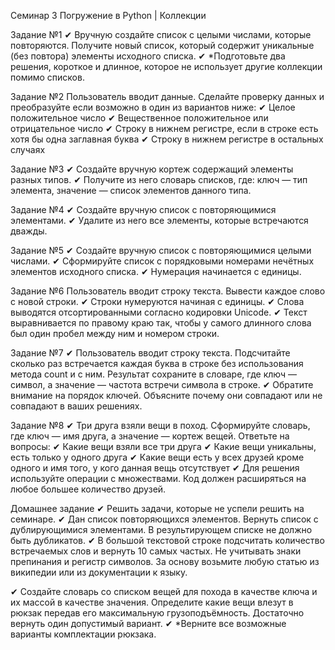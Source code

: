 Семинар 3
Погружение в Python | Коллекции

Задание №1 ✔ Вручную создайте список с целыми числами, которые повторяются. Получите новый список, который содержит уникальные (без повтора) элементы исходного списка. ✔ *Подготовьте два решения, короткое и длинное, которое не использует другие коллекции помимо списков.

Задание №2 Пользователь вводит данные. Сделайте проверку данных и преобразуйте если возможно в один из вариантов ниже: ✔ Целое положительное число ✔ Вещественное положительное или отрицательное число ✔ Строку в нижнем регистре, если в строке есть хотя бы одна заглавная буква ✔ Строку в нижнем регистре в остальных случаях

Задание №3 ✔ Создайте вручную кортеж содержащий элементы разных типов. ✔ Получите из него словарь списков, где: ключ — тип элемента, значение — список элементов данного типа.

Задание №4 ✔ Создайте вручную список с повторяющимися элементами. ✔ Удалите из него все элементы, которые встречаются дважды.



Задание №5 ✔ Создайте вручную список с повторяющимися целыми числами. ✔ Сформируйте список с порядковыми номерами нечётных элементов исходного списка. ✔ Нумерация начинается с единицы.


Задание №6 Пользователь вводит строку текста. Вывести каждое слово с новой строки. ✔ Строки нумеруются начиная с единицы. ✔ Слова выводятся отсортированными согласно кодировки Unicode. ✔ Текст выравнивается по правому краю так, чтобы у самого длинного слова был один пробел между ним и номером строки.



Задание №7 ✔ Пользователь вводит строку текста. Подсчитайте сколько раз встречается каждая буква в строке без использования метода count и с ним. Результат сохраните в словаре, где ключ — символ, а значение — частота встречи символа в строке. ✔ Обратите внимание на порядок ключей. Объясните почему они совпадают или не совпадают в ваших решениях.


Задание №8 ✔ Три друга взяли вещи в поход. Сформируйте словарь, где ключ — имя друга, а значение — кортеж вещей. Ответьте на вопросы: ✔ Какие вещи взяли все три друга ✔ Какие вещи уникальны, есть только у одного друга ✔ Какие вещи есть у всех друзей кроме одного и имя того, у кого данная вещь отсутствует ✔ Для решения используйте операции с множествами. Код должен расширяться на любое большее количество друзей.


Домашнее задание
✔ Решить задачи, которые не успели решить на семинаре. 
✔ Дан список повторяющихся элементов. Вернуть список с дублирующимися элементами. 
В результирующем списке не должно быть дубликатов. 
✔ В большой текстовой строке подсчитать количество встречаемых слов и вернуть 10 самых частых. 
Не учитывать знаки препинания и регистр символов. 
За основу возьмите любую статью из википедии или из документации к языку. 


✔ Создайте словарь со списком вещей для похода в качестве ключа 
и их массой в качестве значения. Определите какие вещи влезут 
в рюкзак передав его максимальную грузоподъёмность. 
Достаточно вернуть один допустимый вариант.
✔ *Верните все возможные варианты комплектации рюкзака.



